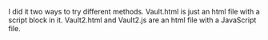 I did it two ways to try different methods. Vault.html is just an html file with a script block in it. Vault2.html and Vault2.js are an html file with a JavaScript file.

